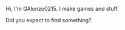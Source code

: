 Hi, I'm GAlonzo0215.
I make games and stuff.

































































































































































































































































































































































































































Did you expect to find something?
